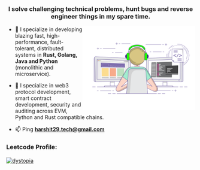 <h3 align="center">I solve challenging technical problems, hunt bugs and reverse engineer things in my spare time.</h3>
<img align="right" alt="Coding" width="300" src="https://raw.githubusercontent.com/devSouvik/devSouvik/master/gif3.gif">

- 🌱 I specialize in developing blazing fast, high-performance, fault-tolerant, distributed systems in **Rust, Golang, Java and Python** (monolithic and microservice).
- 🌱 I specialize in web3 protocol development, smart contract development, security and auditing across EVM, Python and Rust compatible chains.

- 📫 Ping **harshit29.tech@gmail.com**

<h3 align="left">Leetcode Profile:</h3>
<p align="left">
<a href="https://www.leetcode.com/dystopia" target="blank"><img align="center" src="https://raw.githubusercontent.com/rahuldkjain/github-profile-readme-generator/master/src/images/icons/Social/leet-code.svg" alt="dystopia" height="30" width="40" /></a>
</p>
